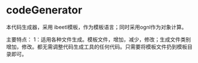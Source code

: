 # codeGenerator
本代码生成器，采用 ibeetl模板，作为模板语言；同时采用ognl作为对象计算。

主要特点：
1：适用各种文件生成。模板文件，增加，减少，修改；生成文件类别增加，修改。都无需调整代码生成工具的任何代码。只需要将模板文件扔到模板目录即可。

